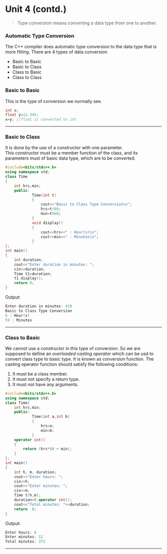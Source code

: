 # Unit 4 (contd.)
> Type conversion means converting a data type from one to another.

### Automatic Type Conversion
The C++ compiler does automatic type conversion to the data type that is more fitting.
There are 4 types of data conversion
* Basic to Basic
* Basic to Class
* Class to Basic
* Class to Class
### Basic to Basic
This is the type of conversion we normally see.
```cpp
int x;
float y=12.345;
x=y; //float is converted to int
```
---
### Basic to Class
It is done by the use of a constructor with one parameter. <br>
This constructor must be a member function of the class, and its parameters must of basic data type, which are to be converted.
```cpp
#include<bits/stdc++.h>
using namespace std;
class Time
{
    int hrs,min;
    public:
            Time(int t)
            {
                cout<<"Basic to Class Type Conversion\n";
                hrs=t/60;
                min=t%60;
            }
            void display()
            {
                cout<<hrs<<" : Hour(s)\n";
                cout<<min<<" : Minutes\n";
            }
};
int main()
{
    int duration;
    cout<<"Enter duration in minutes: ";
    cin>>duration;
    Time t1=duration;
    t1.display();
    return 0;
}
```
Output:
```cpp
Enter duration in minutes: 419
Basic to Class Type Conversion
6 : Hour(s)
59 : Minutes
```
---
### Class to Basic
We cannot use a constructor in this type of conversion. So we are supposed to define an _overloaded casting operator_ which can be usd to convert class type to basic type. It is known as conversion function.
The casting operator function should satisfy the following conditions:
1. It must be a class member.
2. It must not specify a return type.
3. It must not have any arguments.
```cpp
#include<bits/stdc++.h>
using namespace std;
class Time{
    int hrs,min;
    public:
            Time(int a,int b)
            {
                hrs=a;
                min=b;
            }
    operator int()
    {
        return (hrs*60 + min);
    }
};
int main()
{
    int h, m, duration;
    cout<<"Enter hours: ";
    cin>>h;
    cout<<"Enter minutes: ";
    cin>>m;
    Time t(h,m);
    duration=t.operator int();
    cout<<"Total minutes: "<<duration;
    return  0;
}
```
Output:
```cpp
Enter hours: 6
Enter minutes: 12
Total minutes: 372
```
---